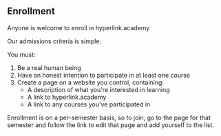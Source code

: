 ## Enrollment

Anyone is welcome to enroll in hyperlink.academy

Our admissions criteria is simple. 

You must:

1. Be a real human being
2. Have an honest intention to participate in at least one course
3. Create a page on a website you control, containing: 
   - A description of what you're interested in learning
   - A link to hyperlink.academy
   - A link to any courses you've participated in

Enrollment is on a per-semester basis, so to join, go to the page for that
semester and follow the link to edit that page and add yourself to the list.

